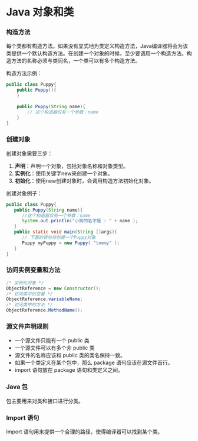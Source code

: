 # Java 对象和类

### 构造方法

每个类都有构造方法。如果没有显式地为类定义构造方法，Java编译器将会为该类提供一个默认构造方法。在创建一个对象的时候，至少要调用一个构造方法。构造方法的名称必须与类同名，一个类可以有多个构造方法。

构造方法示例：

```java
public class Puppy{
    public Puppy(){
    }
 
    public Puppy(String name){
        // 这个构造器仅有一个参数：name
    }
}
```

### 创建对象

创建对象需要三步：

1. **声明**：声明一个对象，包括对象名称和对象类型。
2. **实例化**：使用关键字new来创建一个对象。
3. **初始化**：使用new创建对象时，会调用构造方法初始化对象。

创建对象例子：

```java
public class Puppy{
   public Puppy(String name){
      //这个构造器仅有一个参数：name
      System.out.println("小狗的名字是 : " + name ); 
   }
   public static void main(String []args){
      // 下面的语句将创建一个Puppy对象
      Puppy myPuppy = new Puppy( "tommy" );
   }
}
```

### 访问实例变量和方法

```java
/* 实例化对象 */
ObjectReference = new Constructor();
/* 访问类中的变量 */
ObjectReference.variableName;
/* 访问类中的方法 */
ObjectReference.MethodName();
```

### 源文件声明规则

* 一个源文件只能有一个 public 类
* 一个源文件可以有多个非 public 类
* 源文件的名称应该和 public 类的类名保持一致。
* 如果一个类定义在某个包中，那么 package 语句应该在源文件首行。
* import 语句放在 package 语句和类定义之间。

### Java 包

包主要用来对类和接口进行分类。

### Import 语句

Import 语句用来提供一个合理的路径，使得编译器可以找到某个类。





